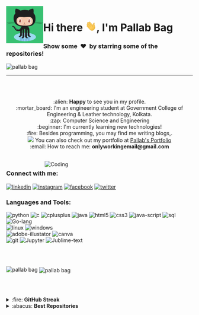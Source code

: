 
<img align="left" alt="Coding" width="100" height="100" src="https://raw.githubusercontent.com/Potential17/Potential17/master/github-logo-octocat-.gif" >
<h1>Hi there <img src="https://raw.githubusercontent.com/ABSphreak/ABSphreak/master/gifs/Hi.gif" width="30px">, I'm Pallab Bag</h1>
<h3>Show some &nbsp;❤️&nbsp; by starring some of the repositories!</h3>
<p align="left"> <img src="https://komarev.com/ghpvc/?username=bagpallab7khushboogoel01&label=Profile%20views&color=129e00&style=plastic" alt="pallab bag" /> </p>
<hr>
<br><br>
<p align="center">
  :alien: <strong>Happy</strong> to see you in my profile.<br>
:mortar_board: I'm an engineering student at Government College of Engineering & Leather technology, Kolkata.<br>
:zap: Computer Science and Engineering<br>
:beginner: I'm currently learning new technologies!<br>
:fire: Besides programming, you may find me writing blogs,.<br>
<img src="https://github.com/TheDudeThatCode/TheDudeThatCode/blob/master/Assets/Earth.gif" width="20px"/> You can also check out my portfolio at <a href="https://pallabbag.me">Pallab's Portfolio</a>
  <br>
  :email: How to reach me: <strong>onlyworkingemail@gmail.com</strong>
</p>


<br>
<img align="right" alt="Coding" width="400" src="https://cdn.dribbble.com/users/2646423/screenshots/5507196/computer.gif">

<h3 align="left">Connect with me:</h3>
<p align="left">
	
	
	
	
  [<img align="center" src="https://cdn.jsdelivr.net/npm/simple-icons@3.0.1/icons/linkedin.svg" alt="linkedin" height="30" width="40" />](https://linkedin.com/in/bagpallab7)
 [<img align="center" src="https://cdn.jsdelivr.net/npm/simple-icons@3.0.1/icons/instagram.svg" alt="instagram" height="30" width="40" />](https://instagram.com/bagpallab7)
  [<img align="center" src="https://cdn.jsdelivr.net/npm/simple-icons@3.0.1/icons/facebook.svg" alt="facebook" height="30" width="40" />](https://www.facebook.com/people/%E0%A6%AA%E0%A6%B2%E0%A7%8D%E0%A6%B2%E0%A6%AC-%E0%A6%AC%E0%A6%BE%E0%A6%97/100009292927479)
[<img align="center" src="https://cdn.jsdelivr.net/npm/simple-icons@3.0.1/icons/twitter.svg" alt="twitter" height="30" width="40" />](https://twitter.com/bagpallab7)
</p>

<h3 align="left">Languages and Tools:</h3>
<p align="left"> 
  
<img src="https://upload.wikimedia.org/wikipedia/commons/thumb/c/c3/Python-logo-notext.svg/1200px-Python-logo-notext.svg.png" alt="python" width="40" height="40"/>
<img src="https://cdn.iconscout.com/icon/free/png-256/c-programming-569564.png" alt="c" width="40" height="40"/>
<img src="https://upload.wikimedia.org/wikipedia/commons/thumb/1/18/ISO_C%2B%2B_Logo.svg/306px-ISO_C%2B%2B_Logo.svg.png" alt="cplusplus" width="40" height="40"/> 
<img src="https://images.vexels.com/media/users/3/166401/isolated/preview/b82aa7ac3f736dd78570dd3fa3fa9e24-java-programming-language-icon-by-vexels.png" alt="java" width="40" height="40"/>
<img src="https://upload.wikimedia.org/wikipedia/commons/thumb/6/61/HTML5_logo_and_wordmark.svg/512px-HTML5_logo_and_wordmark.svg.png" alt="html5" width="40" height="40"/>
<img src="https://upload.wikimedia.org/wikipedia/commons/thumb/3/3d/CSS.3.svg/1200px-CSS.3.svg.png" alt="css3" width="40" height="40"/>

 <img src="https://cdn.worldvectorlogo.com/logos/javascript-1.svg" alt="java-script" width="40" height="40"/>
<img src="https://cdn2.iconfinder.com/data/icons/programming-50/64/206_programming-sql-data-database-512.png" alt="sql" width="40" height="40"/>
<img src="https://cdn.worldvectorlogo.com/logos/gopher.svg" alt="Go-lang" width="40" height="40"/>

<br>
  <img src="https://upload.wikimedia.org/wikipedia/commons/thumb/3/35/Tux.svg/1200px-Tux.svg.png" alt="linux" width="40" height="40"/>
<img src="https://upload.wikimedia.org/wikipedia/commons/thumb/5/5f/Windows_logo_-_2012.svg/1200px-Windows_logo_-_2012.svg.png" alt="windows" width="40" height="40"/>

<br>

<img src="https://upload.wikimedia.org/wikipedia/commons/thumb/6/66/Illustrator_CC_icon.png/492px-Illustrator_CC_icon.png" alt="adobe-illustator" width="40" height="40"/>

<img src="https://seeklogo.com/images/C/canva-logo-B4BE25729A-seeklogo.com.png" alt="canva" width="40" height="40"/>
<br>
<img src="https://www.vectorlogo.zone/logos/git-scm/git-scm-icon.svg" alt="git" width="40" height="40"/>
 <img src="https://upload.wikimedia.org/wikipedia/commons/thumb/3/38/Jupyter_logo.svg/1200px-Jupyter_logo.svg.png" alt="Jupyter" width="40" height="40"/>
<img src="https://cdn.worldvectorlogo.com/logos/sublime-text.svg" alt="Jublime-text" width="40" height="40"/>




<br><br>


<p><img  align="left" src="https://github-readme-stats.vercel.app/api/top-langs?username=bagpallab7&show_icons=true&locale=en&layout=compact" alt="pallab bag" /></p>
<p>&nbsp;<img align="center" src="https://github-readme-stats.vercel.app/api?username=bagpallab7&show_icons=true&locale=en" alt="pallab bag" /></p>



<br><br>
<details>
  <summary>:fire: <b>GitHub Streak</b></summary>
  <br/>
  <img src="https://github-readme-streak-stats.herokuapp.com/?user=bagpallab7&theme=dark&show-icons=true" alt="GitHub Streak" align="center" />
</details>

<details> 
  
  <summary>:abacus: <b>Best Repositories</b></summary>
  
  <br/>
  <a href="https://github.com/BAGPALLAB7/Personal-assistant-in-python3.7" alt="personal-assistant" target="_blank"><img src="https://github-readme-stats.vercel.app/api/pin?username=bagpallab7&repo=Personal-assistant-in-python3.7&theme=dark&title_color=#11d43e&icon_color=f9f9f9&text_color=0a0a0a&bg_color=151515" alt="Personal-assistant-in-python3.7" align="center" /></a>
	<a href="https://github.com/BAGPALLAB7/Notepad-using-Python" alt="Notepad" target="_blank"><img src="https://github-readme-stats.vercel.app/api/pin?username=bagpallab7&repo=Notepad-using-Python&theme=dark&title_color=fff&icon_color=f9f9f9&text_color=9f9f9f&bg_color=151515" alt="Notepad-using-Python" align="center" /></a>
  <br/>
</details>

